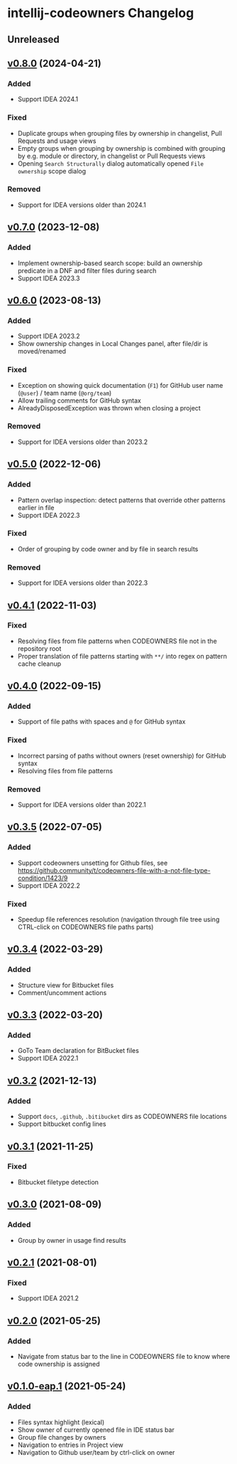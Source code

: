 <!-- Keep a Changelog guide -> https://keepachangelog.com -->

# intellij-codeowners Changelog

## Unreleased

## [v0.8.0](https://github.com/fan-tom/intellij-codeowners/tree/v0.8.0) (2024-04-21)

### Added

- Support IDEA 2024.1

### Fixed

- Duplicate groups when grouping files by ownership in changelist, Pull Requests and usage views
- Empty groups when grouping by ownership is combined with grouping by e.g. module or directory, in changelist or Pull Requests views
- Opening `Search Structurally` dialog automatically opened `File ownership` scope dialog

### Removed

- Support for IDEA versions older than 2024.1

## [v0.7.0](https://github.com/fan-tom/intellij-codeowners/tree/v0.7.0) (2023-12-08)

### Added

- Implement ownership-based search scope: build an ownership predicate in a DNF and filter files during search
- Support IDEA 2023.3

## [v0.6.0](https://github.com/fan-tom/intellij-codeowners/tree/v0.6.0) (2023-08-13)

### Added

- Support IDEA 2023.2
- Show ownership changes in Local Changes panel, after file/dir is moved/renamed 

### Fixed

- Exception on showing quick documentation (`F1`) for GitHub user name (`@user`) / team name (`@org/team`)
- Allow trailing comments for GitHub syntax
- AlreadyDisposedException was thrown when closing a project

### Removed

- Support for IDEA versions older than 2023.2

## [v0.5.0](https://github.com/fan-tom/intellij-codeowners/tree/v0.5.0) (2022-12-06)

### Added

- Pattern overlap inspection: detect patterns that override other patterns earlier in file
- Support IDEA 2022.3

### Fixed

- Order of grouping by code owner and by file in search results

### Removed

- Support for IDEA versions older than 2022.3

## [v0.4.1](https://github.com/fan-tom/intellij-codeowners/tree/v0.4.1) (2022-11-03)

### Fixed

- Resolving files from file patterns when CODEOWNERS file not in the repository root
- Proper translation of file patterns starting with `**/` into regex on pattern cache cleanup

## [v0.4.0](https://github.com/fan-tom/intellij-codeowners/tree/v0.4.0) (2022-09-15)

### Added

- Support of file paths with spaces and `@` for GitHub syntax

### Fixed

- Incorrect parsing of paths without owners (reset ownership) for GitHub syntax
- Resolving files from file patterns

### Removed

- Support for IDEA versions older than 2022.1

## [v0.3.5](https://github.com/fan-tom/intellij-codeowners/tree/v0.3.5) (2022-07-05)

### Added

- Support codeowners unsetting for Github files, see https://github.community/t/codeowners-file-with-a-not-file-type-condition/1423/9
- Support IDEA 2022.2

### Fixed

- Speedup file references resolution (navigation through file tree using CTRL-click on CODEOWNERS file paths parts)

## [v0.3.4](https://github.com/fan-tom/intellij-codeowners/tree/v0.3.4) (2022-03-29)

### Added

- Structure view for Bitbucket files
- Comment/uncomment actions

## [v0.3.3](https://github.com/fan-tom/intellij-codeowners/tree/v0.3.3) (2022-03-20)

### Added

- GoTo Team declaration for BitBucket files
- Support IDEA 2022.1

## [v0.3.2](https://github.com/fan-tom/intellij-codeowners/tree/v0.3.2) (2021-12-13)

### Added

- Support `docs`, `.github`, `.bitibucket` dirs as CODEOWNERS file locations
- Support bitbucket config lines

## [v0.3.1](https://github.com/fan-tom/intellij-codeowners/tree/v0.3.1) (2021-11-25)

### Fixed

- Bitbucket filetype detection

## [v0.3.0](https://github.com/fan-tom/intellij-codeowners/tree/v0.3.0) (2021-08-09)

### Added

- Group by owner in usage find results

## [v0.2.1](https://github.com/fan-tom/intellij-codeowners/tree/v0.2.1) (2021-08-01)

### Fixed

- Support IDEA 2021.2

## [v0.2.0](https://github.com/fan-tom/intellij-codeowners/tree/v0.2.0) (2021-05-25)

### Added

- Navigate from status bar to the line in CODEOWNERS file to know where code ownership is assigned

## [v0.1.0-eap.1](https://github.com/fan-tom/intellij-codeowners/tree/v0.1.0) (2021-05-24)

### Added

- Files syntax highlight (lexical)
- Show owner of currently opened file in IDE status bar
- Group file changes by owners
- Navigation to entries in Project view
- Navigation to Github user/team by ctrl-click on owner
